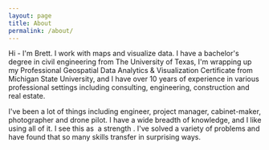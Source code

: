 ```yaml
---
layout: page
title: About
permalink: /about/
---
```


Hi - I'm Brett. I work with maps and visualize data. I have a bachelor's degree in civil engineering from The University of Texas, I'm wrapping up my Professional Geospatial Data Analytics & Visualization Certificate from Michigan State University, and I have over 10 years of experience in various professional settings including consulting, engineering, construction and real estate.

I've been a lot of things including engineer, project manager, cabinet-maker, photographer and drone pilot.  I have a wide breadth of knowledge, and I like using all of it. I see this as  a strength . I've solved a variety of problems and have found that so many skills transfer in surprising ways.


